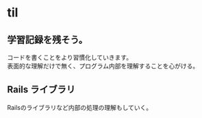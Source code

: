 # til

## 学習記録を残そう。

コードを書くことをより習慣化していきます。</br>
表面的な理解だけで無く、プログラム内部を理解することを心がける。

##  Rails ライブラリ

Railsのライブラリなど内部の処理の理解もしていく。

